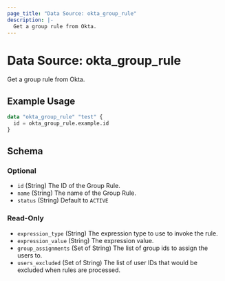 ```yaml
---
page_title: "Data Source: okta_group_rule"
description: |-
  Get a group rule from Okta.
---
```


# Data Source: okta_group_rule

Get a group rule from Okta.

## Example Usage

```terraform
data "okta_group_rule" "test" {
  id = okta_group_rule.example.id
}
```

<!-- schema generated by tfplugindocs -->
## Schema

### Optional

- `id` (String) The ID of the Group Rule.
- `name` (String) The name of the Group Rule.
- `status` (String) Default to `ACTIVE`

### Read-Only

- `expression_type` (String) The expression type to use to invoke the rule.
- `expression_value` (String) The expression value.
- `group_assignments` (Set of String) The list of group ids to assign the users to.
- `users_excluded` (Set of String) The list of user IDs that would be excluded when rules are processed.


